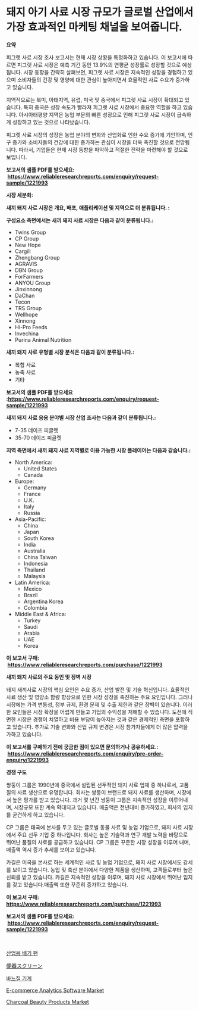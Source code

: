 <p><h1>돼지 아기 사료 시장 규모가 글로벌 산업에서 가장 효과적인 마케팅 채널을 보여줍니다.</h1></p><p><strong>요약</strong></p>
<p><p>피그렛 사료 시장 조사 보고서는 현재 시장 상황을 특정화하고 있습니다. 이 보고서에 따르면 피그렛 사료 시장은 예측 기간 동안 13.9%의 연평균 성장률로 성장할 것으로 예상됩니다. 시장 동향을 간략히 살펴보면, 피그렛 사료 시장은 지속적인 성장을 경험하고 있으며 소비자들의 건강 및 영양에 대한 관심이 높아지면서 효율적인 사료 수요가 증가하고 있습니다.</p><p>지역적으로는 북미, 아태지역, 유럽, 미국 및 중국에서 피그렛 사료 시장이 확대되고 있습니다. 특히 중국은 성장 속도가 빨라져 피그렛 사료 시장에서 중요한 역할을 하고 있습니다. 아시아태평양 지역은 농업 부문의 빠른 성장으로 인해 피그렛 사료 시장이 급속하게 성장하고 있는 것으로 나타났습니다.</p><p>피그렛 사료 시장의 성장은 농업 분야의 변화와 산업화로 인한 수요 증가에 기인하며, 인구 증가와 소비자들의 건강에 대한 증가하는 관심이 시장을 더욱 촉진할 것으로 전망됩니다. 따라서, 기업들은 현재 시장 동향을 파악하고 적절한 전략을 마련해야 할 것으로 보입니다.</p></p>
<p><strong>보고서의 샘플 PDF를 받으세요: &nbsp;<a href="https://www.reliableresearchreports.com/enquiry/request-sample/1221993">https://www.reliableresearchreports.com/enquiry/request-sample/1221993</a></strong></p>
<p><strong>시장 세분화:</strong></p>
<p><strong> 새끼 돼지 사료 시장은 개요, 배포, 애플리케이션 및 지역으로 더 분류됩니다. :</strong></p>
<p><strong>구성요소 측면에서는 새끼 돼지 사료 시장은 다음과 같이 분류됩니다.:</strong></p>
<p><ul><li>Twins Group</li><li>CP Group</li><li>New Hope</li><li>Cargill</li><li>Zhengbang Group</li><li>AGRAVIS</li><li>DBN Group</li><li>ForFarmers</li><li>ANYOU Group</li><li>Jinxinnong</li><li>DaChan</li><li>Tecon</li><li>TRS Group</li><li>Wellhope</li><li>Xinnong</li><li>Hi-Pro Feeds</li><li>Invechina</li><li>Purina Animal Nutrition</li></ul></p>
<p><strong> 새끼 돼지 사료 유형별 시장 분석은 다음과 같이 분류됩니다.:</strong></p>
<p><ul><li>복합 사료</li><li>농축 사료</li><li>기타</li></ul></p>
<p><strong>보고서의 샘플 PDF를 받으세요 :<a href="https://www.reliableresearchreports.com/enquiry/request-sample/1221993">https://www.reliableresearchreports.com/enquiry/request-sample/1221993</a></strong></p>
<p><strong> 새끼 돼지 사료 응용 분야별 시장 산업 조사는 다음과 같이 분류됩니다.:</strong></p>
<p><ul><li>7-35 데이즈 피글렛</li><li>35-70 데이즈 피글렛</li></ul></p>
<p><strong>지역 측면에서 새끼 돼지 사료 지역별로 이용 가능한 시장 플레이어는 다음과 같습니다.:</strong></p>
<p><ul>
    <li>
        North America:
        <ul>
            <li>United States</li>
            <li>Canada</li>
        </ul>
    </li>
    <li>
        Europe:
        <ul>
            <li>Germany</li>
            <li>France</li>
            <li>U.K.</li>
            <li>Italy</li>
            <li>Russia</li>
        </ul>
    </li>
    <li>
        Asia-Pacific:
        <ul>
            <li>China</li>
            <li>Japan</li>
            <li>South Korea</li>
            <li>India</li>
            <li>Australia</li>
            <li>China Taiwan</li>
            <li>Indonesia</li>
            <li>Thailand</li>
            <li>Malaysia</li>
        </ul>
    </li>
    <li>
        Latin America:
        <ul>
            <li>Mexico</li>
            <li>Brazil</li>
            <li>Argentina Korea</li>
            <li>Colombia</li>
        </ul>
    </li>
    <li>
        Middle East & Africa:
        <ul>
            <li>Turkey</li>
            <li>Saudi</li>
            <li>Arabia</li>
            <li>UAE</li>
            <li>Korea</li>
        </ul>
    </li>
    </ul></p>
<p><strong>이 보고서 구매: &nbsp;<a href="https://www.reliableresearchreports.com/purchase/1221993">https://www.reliableresearchreports.com/purchase/1221993</a></strong></p>
<p><strong>새끼 돼지 사료의 주요 동인 및 장벽 시장</strong></p>
<p><p>돼지 새끼사료 시장의 핵심 요인은 수요 증가, 산업 발전 및 기술 혁신입니다. 효율적인 사료 생산 및 영양소 함량 향상으로 인한 시장 성장을 촉진하는 주요 요인입니다. 그러나 시장에는 가격 변동성, 정부 규제, 환경 문제 및 수출 제한과 같은 장벽이 있습니다. 이러한 요인들은 시장 확장을 어렵게 만들고 기업의 수익성을 저해할 수 있습니다. 도전에 직면한 시장은 경쟁이 치열하고 비용 부담이 높아지는 것과 같은 경제적인 측면을 포함하고 있습니다. 추가로 기술 변화와 산업 규제 변경은 시장 참가자들에게 더 많은 압력을 가하고 있습니다.</p></p>
<p><strong>이 보고서를 구매하기 전에 궁금한 점이 있으면 문의하거나 공유하세요.: &nbsp;<a href="https://www.reliableresearchreports.com/enquiry/pre-order-enquiry/1221993">https://www.reliableresearchreports.com/enquiry/pre-order-enquiry/1221993</a></strong></p>
<p><strong>경쟁 구도</strong></p>
<p><p>쌍둥이 그룹은 1990년에 중국에서 설립된 선두적인 돼지 사료 업체 중 하나로서, 고품질의 사료 생산으로 유명합니다. 회사는 쌍둥이 브랜드로 돼지 사료를 생산하며, 시장에서 높은 평가를 받고 있습니다. 과거 몇 년간 쌍둥이 그룹은 지속적인 성장을 이루어내며, 시장규모 또한 계속 확대되고 있습니다. 매출액은 전년대비 증가하였고, 회사의 입지를 굳건하게 하고 있습니다.</p><p>CP 그룹은 태국에 본사를 두고 있는 글로벌 동물 사료 및 농업 기업으로, 돼지 사료 시장에서 주요 선두 기업 중 하나입니다. 회사는 높은 기술력과 연구 개발 노력을 바탕으로 뛰어난 품질의 사료를 공급하고 있습니다. CP 그룹은 꾸준한 시장 성장을 이루어 내며, 매출액 역시 증가 추세를 보이고 있습니다.</p><p>카길은 미국을 본사로 하는 세계적인 사료 및 농업 기업으로, 돼지 사료 시장에서도 강세를 보이고 있습니다. 농업 및 축산 분야에서 다양한 제품을 생산하며, 고객들로부터 높은 신뢰를 받고 있습니다. 카길은 지속적인 성장을 이루며, 돼지 사료 시장에서 뛰어난 입지를 갖고 있습니다.매출액 또한 꾸준히 증가하고 있습니다.</p></p>
<p><strong>이 보고서 구매: &nbsp; <a href="https://www.reliableresearchreports.com/purchase/1221993">https://www.reliableresearchreports.com/purchase/1221993</a></strong></p>
<p><strong>보고서의 샘플 PDF를 받으세요: &nbsp;<a href="https://www.reliableresearchreports.com/enquiry/request-sample/1221993">https://www.reliableresearchreports.com/enquiry/request-sample/1221993</a></strong><strong></strong></p>
<p>&nbsp;</p>
<p><p><a href="https://github.com/trmesnao7959541/Market-Research-Report-List-1/blob/main/9863070188818.md">산업용 배기 팬</a></p><p><a href="https://medium.com/@danilocardozo_82/%E5%B0%BF%E5%99%A8%E3%82%B9%E3%82%AF%E3%83%AA%E3%83%BC%E3%83%B3%E5%B8%82%E5%A0%B4%E3%83%AC%E3%83%9D%E3%83%BC%E3%83%88%E3%81%AF-%E3%81%93%E3%81%AE%E5%B8%82%E5%A0%B4%E3%81%AE%E6%9C%80%E6%96%B0%E3%81%AE%E3%83%88%E3%83%AC%E3%83%B3%E3%83%89%E3%81%A8%E6%88%90%E9%95%B7%E3%81%AE%E6%A9%9F%E4%BC%9A%E3%82%92%E6%98%8E%E3%82%89%E3%81%8B%E3%81%AB%E3%81%97%E3%81%A6%E3%81%84%E3%81%BE%E3%81%99-53f1957b1847">便器スクリーン</a></p><p><a href="https://medium.com/@timothychapman46/%EC%9E%AC%EB%B4%89%EA%B8%B0-%EC%8B%9C%EC%9E%A5-%EA%B7%9C%EB%AA%A8%EB%8A%94-%EA%B8%80%EB%A1%9C%EB%B2%8C-%EC%82%B0%EC%97%85%EC%9D%98-%EC%B5%9C%EA%B3%A0-%EB%A7%88%EC%BC%80%ED%8C%85-%EC%B1%84%EB%84%90%EC%9D%84-%EB%B3%B4%EC%97%AC%EC%A4%8D%EB%8B%88%EB%8B%A4-6d1d32837ea5">바느질 기계</a></p><p><a href="https://view.publitas.com/reportprime-1/e-commerce-analytics-software-market-centers-on-aspects-such-as-market-growth-market-share-market-opportunity-and-projected-forecasts-spanning-from-2023-to-2030/">E-commerce Analytics Software Market</a></p><p><a href="https://fuschia-pecorino-a6d.notion.site/Charcoal-Beauty-Products-Market-Research-Report-Unlocks-Analysis-on-the-Market-Financial-Status-Mar-e14cc76213c441ac8f38233503a76f48">Charcoal Beauty Products Market</a></p></p>